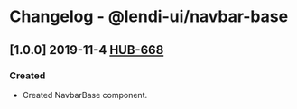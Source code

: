 # Changelog - @lendi-ui/navbar-base

## [1.0.0] 2019-11-4 [HUB-668](https://creditandfinance.atlassian.net/browse/HUB-668)
### Created
- Created NavbarBase component.
